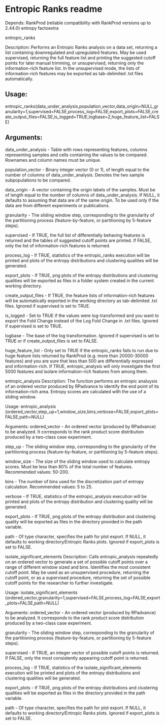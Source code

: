 # Entropic Ranks readme

Depends:
RankProd (reliable compatibility with RankProd versions up to 2.44.0)
entropy
factoextra

entropic_ranks

Description: Performs an Entropic Ranks analysis on a data set, returning a list containing downregulated and upregulated features. May be used supervised, returning the full feature list and printing the suggested cutoff points for later manual trimming, or unsupervised, returning only the information-rich feature list. In the unsupervised mode, the lists of information-rich features may be exported as tab-delimited .txt files automatically.

## Usage:
entropic_ranks(data_under_analysis,population_vector,data_origin=NULL,granularity=1,supervised=FALSE,process_log=FALSE,export_plots=FALSE,create_output_files=FALSE,is_logged=TRUE,logbase=2,huge_feature_list=FALSE)

## Arguments:
data_under_analysis - Table with rows representing features, columns representing samples and cells containing the values to be compared. Rownames and column names must be unique.

population_vector - Binary integer vector (0 or 1), of length equal to the number of columns of data_under_analysis. Denotes the two sample subpopulations to be compared.

data_origin - A vector containing the origin labels of the samples. Must be of length equal to the number of columns of data_under_analysis. If NULL, it defaults to assuming that data are of the same origin. To be used only if the data are from different experiments or publications.

granularity - The sliding window step, corresponding to the granularity of the partitioning process (feature-by-feature, or partitioning by 5-feature steps).

supervised - If TRUE, the full list of differentially behaving features is returned and the tables of suggested cutoff points are printed. If FALSE, only the list of information-rich features is returned.

process_log - If TRUE, statistics of the entropic_ranks execution will be printed and plots of the entropy distributions and clustering qualities will be generated.

export_plots - If TRUE, png plots of the entropy distributions and clustering qualities will be exported as files in a folder system created in the current working directory.

create_output_files - If TRUE, the feature lists of information-rich features will be automatically exported in the working directory as tab-delimited .txt files. Ignored if supervised is set to TRUE.

is_logged - Set to TRUE if the values were log-transformed and you want to export the Fold Change instead of the Log Fold Change in .txt files. Ignored if supervised is set to TRUE.

logbase - The base of the log transformation. Ignored if supervised is set to TRUE or if create_output_files is set to FALSE.

huge_feature_list - Only set to TRUE if the entropic_ranks fails to run due to huge feature lists returned by RankProd (e.g. more than 20000-30000 features) and you are sure that less than 500 are differentially expressed and information-rich. If TRUE, entropic_analysis will only investigate the first 5000 features and isolare information-rich features from among them.


entropic_analysis
Description: The function performs an entropic analuysis of an ordered vector produced by RPadvance to identify the end point of its information-rich area. Entropy scores are calculated with the use of a sliding window.

Usage: entropic_analysis (ordered_vector,step_up=1,window_size,bins,verbose=FALSE,export_plots=FALSE,path=NULL)

Arguments:
ordered_vector - An ordered vector (produced by RPadvance) to be analyzed. It corresponds to the rank product score distribution produced by a two-class case experiment.

step_up - The sliding window step, corresponding to the granularity of the partitioning process (feature-by-feature, or partitioning by 5-feature steps).

window_size - The size of the sliding window used to calculate entropy scores. Must be less than 80% of the total number of features. Recommended values: 50-200.

bins - The number of bins used for the discretization part of entropy calculation. Recommended values: 5 to 25.

verbose - If TRUE, statistics of the entropic_analysis execution will be printed and plots of the entropy distribution and clustering quality will be generated.

export_plots - If TRUE, png plots of the entropy distribution and clustering quality will be exported as files in the directory provided in the path variable.

path - Of type character, specifies the path for plot export. If NULL, it defaults to working directory/Entropic Ranks plots. Ignored if export_plots is set to FALSE.



isolate_significant_elements
Description: Calls entropic_analysis repeatedly on an ordered vector to generate a set of possible cutoff points over a range of different window sized and bins. Identifies the most consistent cutoff point. May be used as an unsupervised procedure, returning the cutoff point, or as a supervised procedure, returning the set of possible cutoff points for the researcher to further investigate.

Usage: isolate_significant_elements (ordered_vector,granularity=1,supervised=FALSE,process_log=FALSE,export_plots=FALSE,path=NULL)

Arguments:
ordered_vector - An ordered vector (produced by RPadvance) to be analyzed. It corresponds to the rank product score distribution produced by a two-class case experiment.

granularity - The sliding window step, corresponding to the granularity of the partitioning process (feature-by-feature, or partitioning by 5-feature steps).

supervised - If TRUE, an integer vector of possible cutoff points is returned. If FALSE, only the most consistently appearing cutoff point is returned.

process_log - If TRUE, statistics of the isolate_significant_elements execution will be printed and plots of the entropy distributions and clustering qualities will be generated.

export_plots - If TRUE, png plots of the entropy distributions and clustering qualities will be exported as files in the directory provided in the path variable.

path - Of type character, specifies the path for plot export. If NULL, it defaults to working directory/Entropic Ranks plots. Ignored if export_plots is set to FALSE.
